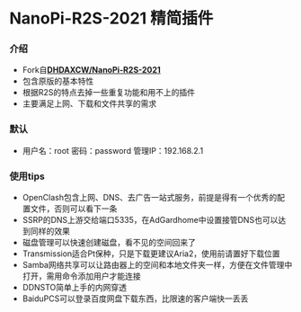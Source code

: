 # NanoPi-R2S-2021 精简插件

### 介绍
- Fork自[**DHDAXCW/NanoPi-R2S-2021**](https://github.com/DHDAXCW/NanoPi-R2S-2021)
- 包含原版的基本特性
- 根据R2S的特点去掉一些重复功能和用不上的插件
- 主要满足上网、下载和文件共享的需求
### 默认
- 用户名：root 密码：password 管理IP：192.168.2.1
### 使用tips
- OpenClash包含上网、DNS、去广告一站式服务，前提是得有一个优秀的配置文件，否则可以看下一条
- SSRP的DNS上游交给端口5335，在AdGardhome中设置接管DNS也可以达到同样的效果
- 磁盘管理可以快速创建磁盘，看不见的空间回来了
- Transmission适合Pt保种，只是下载更建议Aria2，使用前请置好下载位置
- Samba网络共享可以让路由器上的空间和本地文件夹一样，方便在文件管理中打开，需用命令添加用户才能连接
- DDNSTO简单上手的内网穿透
- BaiduPCS可以登录百度网盘下载东西，比限速的客户端快一丢丢
